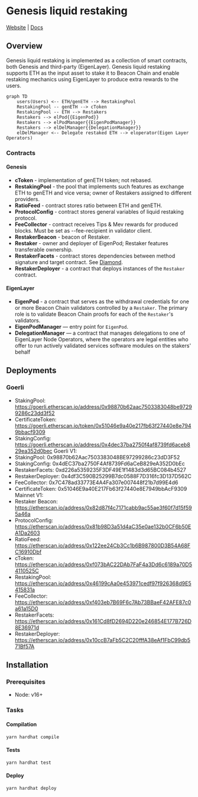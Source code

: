 # Genesis liquid restaking
[Website](https://www.genesislrt.com/) | [Docs](https://docs.genesislrt.com/)

## Overview
Genesis liquid restaking is implemented as a collection of smart contracts, both Genesis and third-party (EigenLayer).
Genesis liquid restaking supports ETH as the input asset to stake it to Beacon Chain and enable restaking mechanics using EigenLayer to produce extra rewards to the users.

```mermaid
graph TD
    users(Users) <-- ETH/genETH --> RestakingPool
    RestakingPool -- genETH --> cToken
    RestakingPool -- ETH --> Restakers
    Restakers --> elPod{{EigenPod}}
    Restakers --> elPodManager{{EigenPodManager}}
    Restakers --> elDelManager{{DelegationManager}}
    elDelManager <-- Delegate restaked ETH --> eloperator(Eigen Layer Operators)
```

### Contracts
#### Genesis
* **cToken** - implementation of genETH token; not rebased.
* **RestakingPool** - the pool that implements such features as exchange ETH to genETH and vice versa; owner of Restakers assigned to different providers.
* **RatioFeed** - contract stores ratio between ETH and genETH.
* **ProtocolConfig** - contract stores general variables of liquid restaking protocol.
* **FeeCollector** - contract receives Tips & Mev rewards for produced blocks. Must be set as --fee-recipient in validator client.
* **RestakerBeacon** - beacon of Restaker.
* **Restaker** - owner and deployer of EigenPod; Restaker features transferable ownership.
* **RestakerFacets** - contract stores dependencies between method signature and target contract. See [Diamond](https://eips.ethereum.org/EIPS/eip-253).
* **RestakerDeployer** - a contract that deploys instances of the `Restaker` contract.
#### EigenLayer
* **EigenPod** - a contract that serves as the withdrawal credentials for one or more Beacon Chain validators controlled by a `Restaker`. The primary role is to validate Beacon Chain proofs for each of the `Restaker`'s validators.
* **EigenPodManager** — entry point for `EigenPod`.
* **DelegationManager** — a contract that manages delegations to one of EigenLayer Node Operators, where the operators are legal entities who offer to run actively validated services software modules on the stakers' behalf

## Deployments
### Goerli
* StakingPool: https://goerli.etherscan.io/address/0x98870b62aac7503383048be97299286c23dd3f52
* CertificateToken: https://goerli.etherscan.io/token/0x51046e9a40e217fb63f27440e8e7949bbacf9309
* StakingConfig: https://goerli.etherscan.io/address/0x4dec37ba2750f4af8739fd6aceb829ea352d0bec
Goerli V1:
* StakingPool: 0x98870b62Aac7503383048BE97299286c23dD3F52
* StakingConfig: 0x4dEC37ba2750F4Af8739Fd6aCeB829eA352D0bEc
* RestakerFacets: 0xd226a5359235F3DF49E1f1483d3d65BC084b4527
* RestakerDeployer: 0x4df3C590B25299B7dc0588F7D316fc3D137D562C
* FeeCollector: 0x7C478ad33773E4A4Fa307e007448f21b7d99E4d6
* CertificateToken: 0x51046E9a40E217Fb63f27440e8E7949bbAcF9309
Mainnet V1:
* Restaker Beacon: https://etherscan.io/address/0x82d87f4c7171cabb9ac55ae3f60f7d15f595a46a
* ProtocolConfig: https://etherscan.io/address/0x81b98D3a51d4aC35e0ae132b0CF6b50EA1Da2603
* RatioFeed: https://etherscan.io/address/0x122ee24Cb3Cc1b6B987800D3B54A68FC16910Dbf
* cToken: https://etherscan.io/address/0xf073bAC22DAb7FaF4a3Dd6c6189a70D54110525C
* RestakingPool: https://etherscan.io/address/0x46199cAa0e453971cedf97f926368d9E5415831a
* FeeCollector: https://etherscan.io/address/0xf403eb7B69F6c7Ab73BBaeF42AFE87c0a61a15D0
* RestakerFacets: https://etherscan.io/address/0x161Cd8fD2694D220e246854E177B726D8E36971d
* RestakerDeployer: https://etherscan.io/address/0x10ccB7aFb5C2C20fffA38eAf1FbC99db571Bf57A

## Installation

### Prerequisites
* Node: v16+

### Tasks
#### Compilation
`yarn hardhat compile`
#### Tests
`yarn hardhat test`
#### Deploy
`yarn hardhat deploy`
